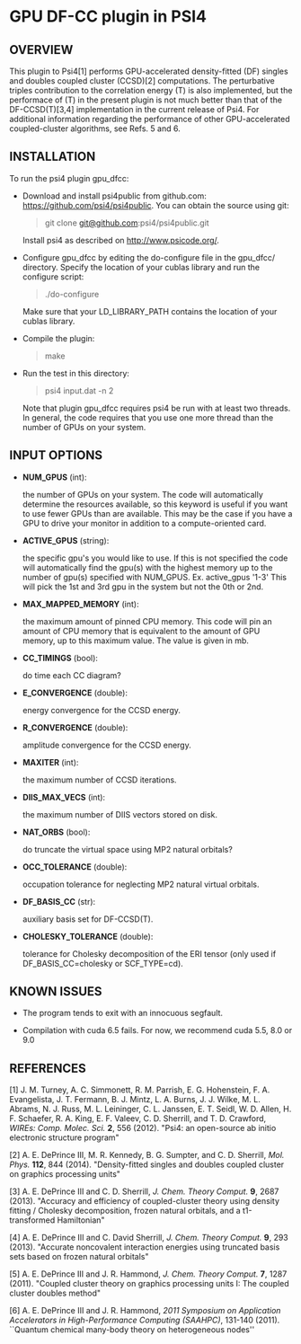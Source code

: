 GPU DF-CC plugin in PSI4
===

OVERVIEW
---

This plugin to Psi4[1] performs GPU-accelerated density-fitted (DF)
singles and doubles coupled cluster (CCSD)[2] computations.  The
perturbative triples contribution to the correlation energy (T) is also
implemented, but the performace of (T) in the present plugin is not much
better than that of the DF-CCSD(T)[3,4] implementation in the current
release of Psi4.  For additional information regarding the performance of
other GPU-accelerated coupled-cluster algorithms, see Refs. 5 and 6.

INSTALLATION
---

To run the psi4 plugin gpu_dfcc:

* Download and install psi4public from github.com:
https://github.com/psi4/psi4public.  You can obtain the source using git:

    > git clone git@github.com:psi4/psi4public.git

    Install psi4 as described on http://www.psicode.org/.

* Configure gpu_dfcc by editing the do-configure file in the gpu_dfcc/
directory.  Specify the location of your cublas library and run
the configure script:

    > ./do-configure

    Make sure that your LD_LIBRARY_PATH contains the location of your
    cublas library.

* Compile the plugin:

    > make

* Run the test in this directory:

    > psi4 input.dat -n 2

    Note that plugin gpu_dfcc requires psi4 be run with at least two threads.
    In general, the code requires that you use one more thread than the number
    of GPUs on your system.

INPUT OPTIONS
---

* **NUM_GPUS** (int):

    the number of GPUs on your system.  The code will automatically
    determine the resources available, so this keyword is useful if you
    want to use fewer GPUs than are available.  This may be the case if
    you have a GPU to drive your monitor in addition to a compute-oriented
    card.

* **ACTIVE_GPUS** (string):

    the specific gpu's you would like to use. If this is not specified 
    the code will automatically find the gpu(s) with the highest memory up to the
    number of gpu(s) specified with NUM_GPUS. Ex. active_gpus '1-3' This will pick 
    the 1st and 3rd gpu in the system but not the 0th or 2nd.

* **MAX_MAPPED_MEMORY** (int): 

    the maximum amount of pinned CPU memory.  This
    code will pin an amount of CPU memory that is equivalent to the amount of
    GPU memory, up to this maximum value.  The value is given in mb.

* **CC_TIMINGS** (bool): 

    do time each CC diagram?

* **E_CONVERGENCE** (double): 

    energy convergence for the CCSD energy. 

* **R_CONVERGENCE** (double): 

    amplitude convergence for the CCSD energy. 

* **MAXITER** (int): 

    the maximum number of CCSD iterations.

* **DIIS_MAX_VECS** (int): 

    the maximum number of DIIS vectors stored on disk.

* **NAT_ORBS** (bool): 

    do truncate the virtual space using MP2 natural orbitals?

* **OCC_TOLERANCE** (double): 

    occupation tolerance for neglecting MP2 natural
    virtual orbitals.

* **DF_BASIS_CC** (str): 

    auxiliary basis set for DF-CCSD(T).

* **CHOLESKY_TOLERANCE** (double): 

    tolerance for Cholesky decomposition of the
    ERI tensor (only used if DF_BASIS_CC=cholesky or SCF_TYPE=cd).


KNOWN ISSUES
---

* The program tends to exit with an innocuous segfault.

* Compilation with cuda 6.5 fails.  For now, we recommend cuda 5.5, 8.0 or 9.0


REFERENCES
---
[1] J. M. Turney, A. C. Simmonett, R. M. Parrish, E. G. Hohenstein, F. A. Evangelista, J. T. Fermann, B. J.  Mintz, L. A. Burns, J. J. Wilke, M. L. Abrams, N. J. Russ, M. L. Leininger, C. L. Janssen, E. T. Seidl, W. D. Allen, H. F. Schaefer, R. A. King, E. F. Valeev, C. D. Sherrill, and T. D. Crawford, *WIREs: Comp. Molec. Sci.* **2**, 556 (2012). "Psi4: an open-source ab initio electronic structure program"

[2] A. E. DePrince III, M. R. Kennedy, B. G. Sumpter, and C. D. Sherrill, *Mol. Phys.* **112**, 844 (2014). "Density-fitted singles and doubles coupled cluster on graphics processing units"

[3] A. E. DePrince III and C. D. Sherrill, *J. Chem. Theory Comput.* **9**, 2687 (2013).
"Accuracy and efficiency of coupled-cluster theory using density fitting / Cholesky decomposition, frozen natural orbitals, and a t1-transformed Hamiltonian"

[4] A. E. DePrince III and C. David Sherrill, *J. Chem. Theory Comput.* **9**, 293 (2013).
"Accurate noncovalent interaction energies using truncated basis sets based on frozen natural orbitals"

[5] A. E. DePrince III and J. R. Hammond, *J. Chem. Theory Comput.* **7**, 1287 (2011).
"Coupled cluster theory on graphics processing units I: The coupled cluster doubles method"

[6] A. E. DePrince III and J. R. Hammond, *2011 Symposium on Application Accelerators in High-Performance Computing (SAAHPC)*, 131-140 (2011).
``Quantum chemical many-body theory on heterogeneous nodes''

